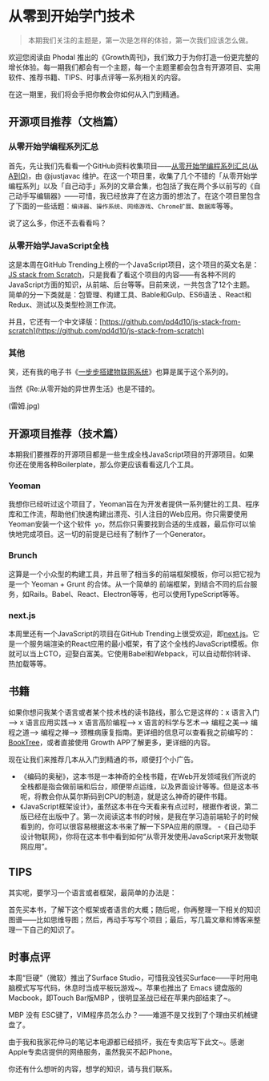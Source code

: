 从零到开始学门技术
===

> 本期我们关注的主题是，第一次是怎样的体验，第一次我们应该怎么做。

欢迎您阅读由 Phodal 推出的《Growth周刊》，我们致力于为你打造一份更完整的增长体验。每一期我们都会有一个主题，每一个主题里都会包含有开源项目、实用软件、推荐书籍、TIPS、时事点评等一系列相关的内容。

在这一期里，我们将会手把你教会你如何从入门到精通。

开源项目推荐（文档篇）
---

### 从零开始学编程系列汇总

首先，先让我们先看看一个GitHub资料收集项目——[从零开始学编程系列汇总(从Α到Ω)](https://github.com/justjavac/Programming-Alpha-To-Omega)，由 @justjavac 维护。在这一个项目里，收集了几个不错的「从零开始学编程系列」以及「自己动手」系列的文章合集，也包括了我在两个多以前写的《自己动手写编辑器》——可惜，我已经放弃了在这方面的想法了。在这个项目里包含了下面的一些话题：``编译器``、``操作系统``、``网络游戏``、``Chrome扩展``、``数据库``等等。

说了这么多，你还不去看看吗？

### 从零开始学JavaScript全栈

这是本周在GitHub Trending上榜的一个JavaScript项目，这个项目的英文名是：[JS stack from Scratch](https://github.com/verekia/js-stack-from-scratch)，只是我看了看这个项目的内容——有各种不同的JavaScript方面的知识，从前端、后台等等。目前来说，一共包含了12个主题。简单的分一下类就是：包管理、构建工具、Bable和Gulp、ES6语法 、React和Redux、测试以及类型检测工作流。

并且，它还有一个中文译版：[https://github.com/pd4d10/js-stack-from-scratch](https://github.com/pd4d10/js-stack-from-scratch)

### 其他

笑，还有我的电子书《[一步步搭建物联网系统](https://github.com/phodal/designiot)》也算是属于这个系列的。

当然《Re:从零开始的异世界生活》也是不错的。

(雷姆.jpg)

开源项目推荐（技术篇）
---

本期我们要推荐的开源项目都是一些生成全栈JavaScript项目的开源项目。如果你还在使用各种Boilerplate，那么你更应该看看这几个工具。

### Yeoman

我想你已经听过这个项目了，Yeoman旨在为开发者提供一系列健壮的工具、程序库和工作流，帮助他们快速构建出漂亮、引人注目的Web应用。你只需要使用Yeoman安装一个这个软件`` yo``，然后你只需要找到合适的生成器，最后你可以愉快地完成项目。这一切的前提是已经有了制作了一个Generator。

### Brunch

这算是一个小众型的构建工具，并且带了相当多的前端框架模板，你可以把它视为是一个 Yeoman + Grunt 的合体。从一个简单的 前端框架，到结合不同的后台服务，如Rails。Babel、React、Electron等等，也可以使用TypeScript等等。

### next.js

本周里还有一个JavaScript的项目在GitHub Trending上很受欢迎，即[next.js](https://github.com/zeit/next.js)。它是一个服务端渲染的React应用的最小框架，有了这个全栈的JavaScript模板。你就可以当上CTO，迎娶白富美。它使用Babel和Webpack，可以自动帮你转译、热加载等等。	


书籍
---

如果你想问我某个语言或者某个技术栈的读书路线，那么它是这样的：x 语言入门—> x 语言应用实践—> x 语言高阶编程—> x 语言的科学与艺术—> 编程之美—> 编程之道—> 编程之禅—> 颈椎病康复指南。更详细的信息可以查看我之前编写的：[BookTree](https://github.com/phodal/booktree)，或者直接使用 Growth APP了解更多，更详细的内容。

现在让我们来推荐几本从入门到精通的书，顺便打个小广告。

 - 《编码的奥秘》，这本书是一本神奇的全栈书籍，在Web开发领域我们所说的全栈都是指会做前端和后台，顺便带点运维，以及界面设计等等。但是这本书呢，将教会你从莫尔斯码到CPU的制造，就是这么神奇的硬件书籍。
 - 《JavaScript框架设计》，虽然这本书在今天看来有点过时，根据作者说，第二版已经在出版中了。第一次阅读这本书的时候，是我在学习造前端轮子的时候看到的，你可以很容易根据这本书来了解一下SPA应用的原理。
 -《自己动手设计物联网》，你将在这本书中看到如何“从零开发使用JavaScript来开发物联网应用”。

TIPS
---

其实呢，要学习一个语言或者框架，最简单的办法是：

首先买本书，了解下这个框架或者语言的大概；随后呢，你再整理一下相关的知识图谱——比如思维导图；然后，再动手写写个项目；最后，写几篇文章和博客来整理一下自己的知识了。

时事点评
---

本周“巨硬”（微软）推出了Surface Studio，可惜我没钱买Surface——平时用电脑模式写写代码，休息时当成平板玩游戏~。苹果也推出了 Emacs 键盘版的 Macbook，即Touch Bar版MBP ，很明显圣战已经在苹果内部结束了~。

MBP 没有 ESC键了，VIM程序员怎么办？——难道不是又找到了个理由买机械键盘了。


由于我和我家花仲马的笔记本电源都已经损坏，我在专卖店写下此文~。感谢Apple专卖店提供的网络服务，虽然我买不起iPhone。

你还有什么想听的内容，想学的知识，请与我们联系。
